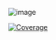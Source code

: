 ![image](https://user-images.githubusercontent.com/58387861/229430805-5f1821dc-dae5-4bc4-a5b7-d571762fd992.png)

<a href="https://coveralls.io/github/nestjs/nest?branch=master" target="_blank"><img src="https://coveralls.io/repos/github/nestjs/nest/badge.svg?branch=master#9" alt="Coverage" /></a>
